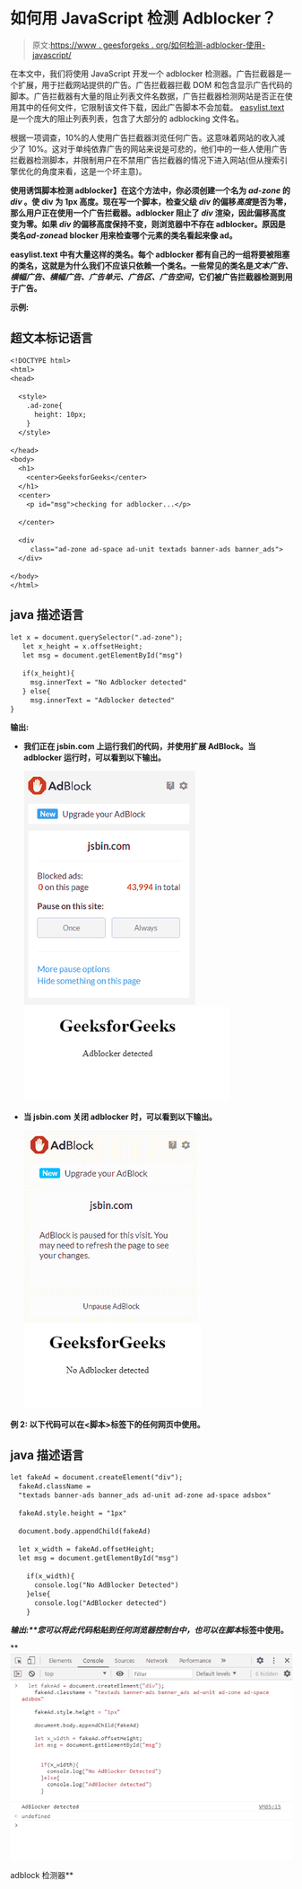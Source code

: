 # 如何用 JavaScript 检测 Adblocker？

> 原文:[https://www . geesforgeks . org/如何检测-adblocker-使用-javascript/](https://www.geeksforgeeks.org/how-to-detect-adblocker-using-javascript/)

在本文中，我们将使用 JavaScript 开发一个 adblocker 检测器。广告拦截器是一个扩展，用于拦截网站提供的广告。广告拦截器拦截 DOM 和包含显示广告代码的脚本。广告拦截器有大量的阻止列表文件名数据，广告拦截器检测网站是否正在使用其中的任何文件，它限制该文件下载，因此广告脚本不会加载。 [easylist.text](https://easylist-downloads.adblockplus.org/easylist.txt) 是一个庞大的阻止列表列表，包含了大部分的 adblocking 文件名。

根据一项调查，10%的人使用广告拦截器浏览任何广告。这意味着网站的收入减少了 10%。这对于单纯依靠广告的网站来说是可悲的，他们中的一些人使用广告拦截器检测脚本，并限制用户在不禁用广告拦截器的情况下进入网站(但从搜索引擎优化的角度来看，这是一个坏主意)。

**使用诱饵脚本检测 adblocker】在这个方法中，你必须创建一个名为 *ad-zone* **的 *div* 。**使 div 为 1px 高度。现在写一个脚本，检查父级 *div* 的偏移*高度*是否为零，那么用户正在使用一个广告拦截器。adblocker 阻止了 *div* 渲染，因此偏移高度变为零。如果 *div* 的偏移高度保持不变，则浏览器中不存在 adblocker。原因是类名*ad-zone***ad blocker 用来检查哪个元素的类名看起来像 ad。****

**easylist.text 中有大量这样的类名。每个 adblocker 都有自己的一组将要被阻塞的类名，这就是为什么我们不应该只依赖一个类名。一些常见的类名是*文本广告、横幅广告、横幅广告、广告单元、广告区、广告空间*，它们被广告拦截器检测到用于广告。**

****示例:****

## **超文本标记语言**

```
<!DOCTYPE html>
<html>
<head>

  <style>
    .ad-zone{
      height: 10px;
    }
  </style>

</head>
<body>
  <h1>
    <center>GeeksforGeeks</center>
  </h1>
  <center>
    <p id="msg">checking for adblocker...</p>

  </center>

  <div 
     class="ad-zone ad-space ad-unit textads banner-ads banner_ads">
  </div>

</body>
</html>
```

## **java 描述语言**

```
let x = document.querySelector(".ad-zone");
   let x_height = x.offsetHeight;
   let msg = document.getElementById("msg")

   if(x_height){
     msg.innerText = "No Adblocker detected"
   } else{
     msg.innerText = "Adblocker detected"
}
```

****输出:****

*   **我们正在 jsbin.com 上运行我们的代码，并使用扩展 AdBlock。当 adblocker 运行时，可以看到以下输出。**

    **![](img/79f424a38bcaa598d7e3f98facde9e3a.png) ![](img/5c25725b49353a368e242a97d4aac334.png)**

*   **当 jsbin.com 关闭 adblocker 时，可以看到以下输出。**

    **![](img/190299259092dbef37400fd9f392b1c3.png) ![](img/a298fd0afb2312f199632a5c90d51b31.png)**

****例 2:** 以下代码可以在<脚本>标签下的任何网页中使用。**

## **java 描述语言**

```
let fakeAd = document.createElement("div");
  fakeAd.className = 
  "textads banner-ads banner_ads ad-unit ad-zone ad-space adsbox"

  fakeAd.style.height = "1px"

  document.body.appendChild(fakeAd)

  let x_width = fakeAd.offsetHeight;
  let msg = document.getElementById("msg")

    if(x_width){
      console.log("No AdBlocker Detected")
    }else{
      console.log("AdBlocker detected")
    }
```

****输出:**您可以将此代码粘贴到任何浏览器控制台中，也可以在*脚本*标签中使用。**

**![](img/39affd6ec54d761f6e6900631106b8e5.png)

adblock 检测器**